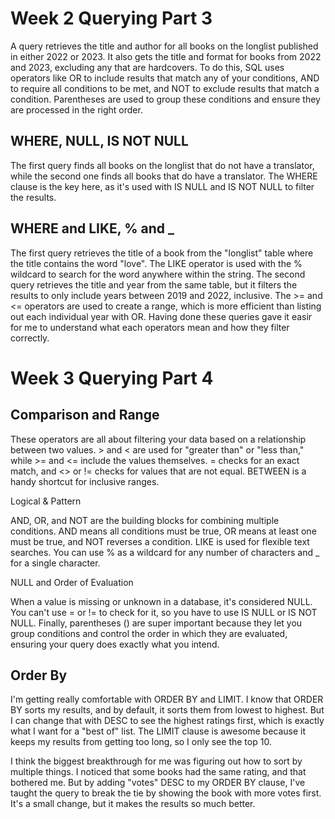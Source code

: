 # Week 2 Querying Part 3

A query retrieves the title and author for all books on the longlist published in either 2022 or 2023. It also gets the title and format for books from 2022 and 2023, excluding any that are hardcovers. To do this, SQL uses operators like OR to include results that match any of your conditions, AND to require all conditions to be met, and NOT to exclude results that match a condition. Parentheses are used to group these conditions and ensure they are processed in the right order.

## WHERE, NULL, IS NOT NULL
The first query finds all books on the longlist that do not have a translator, while the second one finds all books that do have a translator. The WHERE clause is the key here, as it's used with IS NULL and IS NOT NULL to filter the results.

## WHERE and LIKE, % and _ 
The first query retrieves the title of a book from the "longlist" table where the title contains the word "love". The LIKE operator is used with the % wildcard to search for the word anywhere within the string. The second query retrieves the title and year from the same table, but it filters the results to only include years between 2019 and 2022, inclusive. The >= and <= operators are used to create a range, which is more efficient than listing out each individual year with OR. Having done these queries gave it easir for me to understand what each operators mean and how they filter correctly.

# Week 3 Querying Part 4

## Comparison and Range

These operators are all about filtering your data based on a relationship between two values. > and < are used for "greater than" or "less than," while >= and <= include the values themselves. = checks for an exact match, and <> or != checks for values that are not equal. BETWEEN is a handy shortcut for inclusive ranges.

Logical & Pattern

AND, OR, and NOT are the building blocks for combining multiple conditions. AND means all conditions must be true, OR means at least one must be true, and NOT reverses a condition. LIKE is used for flexible text searches. You can use % as a wildcard for any number of characters and _ for a single character.

NULL and Order of Evaluation

When a value is missing or unknown in a database, it's considered NULL. You can't use = or != to check for it, so you have to use IS NULL or IS NOT NULL. Finally, parentheses () are super important because they let you group conditions and control the order in which they are evaluated, ensuring your query does exactly what you intend.

## Order By
I'm getting really comfortable with ORDER BY and LIMIT. I know that ORDER BY sorts my results, and by default, it sorts them from lowest to highest. But I can change that with DESC to see the highest ratings first, which is exactly what I want for a "best of" list. The LIMIT clause is awesome because it keeps my results from getting too long, so I only see the top 10.

I think the biggest breakthrough for me was figuring out how to sort by multiple things. I noticed that some books had the same rating, and that bothered me. But by adding "votes" DESC to my ORDER BY clause, I've taught the query to break the tie by showing the book with more votes first. It's a small change, but it makes the results so much better.